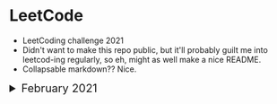 # LeetCode 

- LeetCoding challenge 2021
- Didn't want to make this repo public, but it'll probably guilt me into leetcod-ing regularly, so eh, might as well make a nice README.
- Collapsable markdown?? Nice.

<details>
<summary style="font-size:20px">February 2021 </summary>

<br />


<details>
<summary style="font-size:18px"> <b>Day 1</b> - Number of 1 Bits </summary>
A function that takes an unsigned integer and returns the number of '1' bits it has (also known as the Hamming weight).

Eg - <br />

1. 
    * **Input**: 11
    * **Output**: 3
    * **Explaination**: The input 11 (binary string  0000000000000000000000000001011) has a total of three '1' bits.

2. 
    * **Input**: 32
    * **Output**: 1
    * **Explaination**: The input 32 (binary string  0000000000000000000000000100000) has a total of 1 '1' bit.
</details>

<details>
<summary style="font-size:18px"> <b>Day 2</b> - Trimming a binary tree </summary>

Given the <mark>root</mark> of a binary search tree and the lowest and highest boundaries as <mark>low</mark> and <mark>high</mark>, trim the tree so that all its elements lies in <mark>[low, high]</mark>. Trimming the tree should not change the relative structure of the elements that will remain in the tree (i.e., any node's descendant should remain a descendant). It can be proven that there is a unique answer.

Eg - <br />

1. 
   * **Input**: root = [1,0,2], low = 1, high = 2
   * **Output**: [1,null,2]

2. 
   * **Input**: root = [3,0,4,null,2,null,null,1], low = 1, high = 3
   * **Output**: [3,2,null,1]

3. 
   * **Input**: root = [1,null,2], low = 1, high = 3
   * **Output**: [1,null,2]
   
</details>

</details>